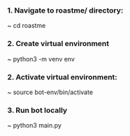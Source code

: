 ### 1. Navigate to roastme/ directory:
~ cd roastme
### 2. Create virtual environment
~ python3 -m venv env
### 2. Activate virtual environment:
~ source bot-env/bin/activate
### 3. Run bot locally
~ python3 main.py
